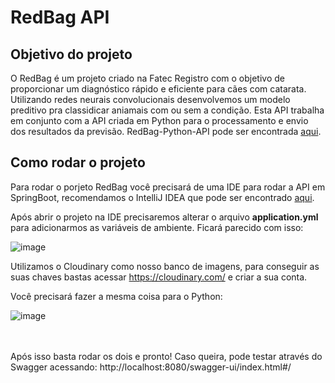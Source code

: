 # RedBag API

## Objetivo do projeto

O RedBag é um projeto criado na Fatec Registro com o objetivo de proporcionar um diagnóstico rápido e eficiente para cães com catarata. Utilizando redes neurais convolucionais desenvolvemos um modelo preditivo
pra classidicar aniamais com ou sem a condição. Esta API trabalha em conjunto com a API criada em Python para o processamento e envio dos resultados da previsão. RedBag-Python-API pode ser encontrada <a href="https://github.com/MateusOK/RedBag-Python-API">aqui</a>.

## Como rodar o projeto

Para rodar o porjeto RedBag você precisará de uma IDE para rodar a API em SpringBoot, recomendamos o IntelliJ IDEA que pode ser encontrado <a href="https://www.jetbrains.com/idea/download/?section=windows">aqui</a>.

Após abrir o projeto na IDE precisaremos alterar o arquivo **application.yml** para adicionarmos as variáveis de ambiente. Ficará parecido com isso: 

![image](https://github.com/user-attachments/assets/b5db5521-9c1d-4e6c-a60d-9acb1be715c7)


Utilizamos o Cloudinary como nosso banco de imagens, para conseguir as suas chaves bastas acessar https://cloudinary.com/ e criar a sua conta.

Você precisará fazer a mesma coisa para o Python: 

![image](https://github.com/user-attachments/assets/65074cfd-129a-4b74-847a-0013b7c8b3e0)

<br></br>
Após isso basta rodar os dois e pronto! Caso queira, pode testar através do Swagger acessando: http://localhost:8080/swagger-ui/index.html#/
